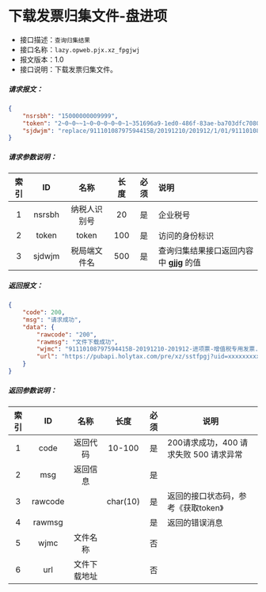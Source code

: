 # 下载发票归集文件-盘进项

- 接口描述：`查询归集结果`
- 接口名称：`lazy.opweb.pjx.xz_fpgjwj`
- 报文版本：1.0
- 接口说明：下载发票归集文件。

##### 请求报文：

```json
{
	"nsrsbh": "15000000009999",
	"token": "2~0~0~~1~0~0~0~0~0~1~351696a9-1ed0-486f-83ae-ba703dfc7080",
	"sjdwjm": "replace/91110108797594415B/20191210/201912/1/01/91110108797594415B-20191210-201912-进项票-增值税专用发票.zip"
}
```

#####  请求参数说明：

| 索引 |    ID    |     名称     | 长度 | 必须 | 说明                                                         |
| :--: | :------: | :----------: | :--: | :--: | :----------------------------------------------------------- |
|  1   |  nsrsbh  | 纳税人识别号 |  20  |  是  | 企业税号                                                     |
|  2   |  token   |    token     | 100  |  是  | 访问的身份标识                                               |
|  3   |  sjdwjm   |  税局端文件名  |  500  |  是  | 查询归集结果接口返回内容中 **gjjg** 的值 |

##### 返回报文：

```json
{
	"code": 200,
	"msg": "请求成功",
	"data": {
        "rawcode": "200",
		"rawmsg": "文件下载成功",
		"wjmc": "91110108797594415B-20191210-201912-进项票-增值税专用发票.zip",
		"url": "https://pubapi.holytax.com/pre/xz/sstfpgj?uid=xxxxxxxxxxxxxx"
	}
}
```

#####  返回参数说明：

| 索引 |        ID        |    名称    |   长度   | 必须 | 说明                                                         |
| :--: | :--------------: | :--------: | :------: | :--: | ------------------------------------------------------------ |
|  1   |       code       |  返回代码  |  10-100  |  是  | 200请求成功，400 请求失败 500 请求异常                       |
|  2   |       msg        |  返回信息  |          |  是  |                                                              |
|  3   |     rawcode      |            | char(10) |  是  | 返回的接口状态码，参考《获取token》                         |
|  4   |     rawmsg      |            |  |  是  | 返回的错误消息                                        |
|  5   |      wjmc       | 文件名称 |          |  否  |                                       |
|  6   |      url       |  文件下载地址  |          |  否  |                                        |
